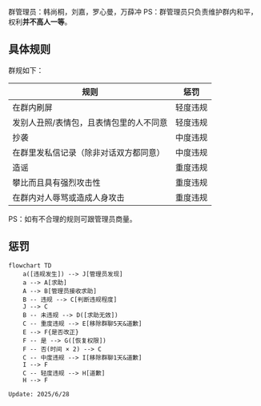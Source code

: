 群管理员：韩尚桐，刘嘉，罗心曼，万薛冲
PS：群管理员只负责维护群内和平，权利**并不高人一等**。

## 具体规则
群规如下：

| 规则                   | 惩罚   |
| -------------------- | ---- |
| 在群内刷屏                | 轻度违规 |
| 发别人丑照/表情包，且表情包里的人不同意 | 轻度违规 |
| 抄袭                   | 中度违规 |
| 在群里发私信记录（除非对话双方都同意）  | 中度违规 |
| 造谣                   | 重度违规 |
| 攀比而且具有强烈攻击性          | 重度违规 |
| 在群内对人辱骂或造成人身攻击       | 重度违规 |
PS：如有不合理的规则可跟管理员商量。
## 惩罚
```mermaid
flowchart TD
	a([违规发生]) --> J[管理员发现]
	a --> A[求助]
	A --> B[管理员接收求助]
	B -- 违规 --> C[判断违规程度]
	J --> C
	B -- 未违规 --> D([求助无效])
	C -- 重度违规 --> E[移除群聊5天&道歉]
	E --> F{是否改正}
	F -- 是 --> G([恢复权限])
	F -- 否(时间 × 2) --> C
	C -- 中度违规 --> I[移除群聊1天&道歉]
	I --> F
	C -- 轻度违规 --> H[道歉]
	H --> F
```

`Update: 2025/6/28`